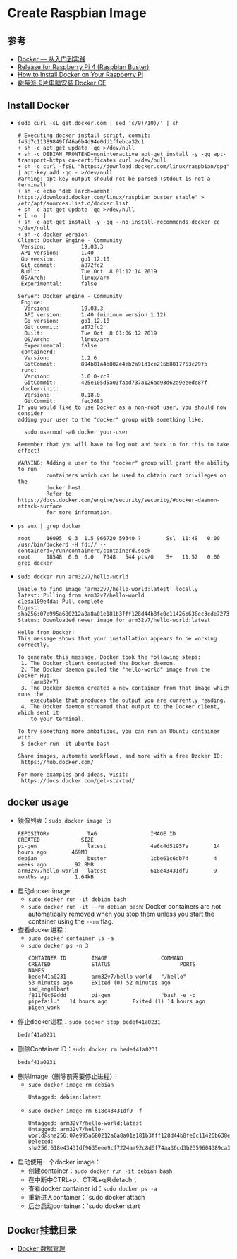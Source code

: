 # Create Raspbian Image

## 参考

* [Docker — 从入门到实践](https://yeasy.gitbooks.io/docker_practice/)
* [Release for Raspberry Pi 4 (Raspbian Buster)](https://forums.docker.com/t/release-for-raspberry-pi-4-raspbian-buster/77120)
* [How to Install Docker on Your Raspberry Pi](https://howchoo.com/g/nmrlzmq1ymn/how-to-install-docker-on-your-raspberry-pi)
* [树莓派卡片电脑安装 Docker CE](https://yeasy.gitbooks.io/docker_practice/install/raspberry-pi.html)

## Install Docker

* `sudo curl -sL get.docker.com | sed 's/9)/10)/' | sh`
  ```
  # Executing docker install script, commit: f45d7c11389849ff46a6b4d94e0dd1ffebca32c1
  + sh -c apt-get update -qq >/dev/null
  + sh -c DEBIAN_FRONTEND=noninteractive apt-get install -y -qq apt-transport-https ca-certificates curl >/dev/null
  + sh -c curl -fsSL "https://download.docker.com/linux/raspbian/gpg" | apt-key add -qq - >/dev/null
  Warning: apt-key output should not be parsed (stdout is not a terminal)
  + sh -c echo "deb [arch=armhf] https://download.docker.com/linux/raspbian buster stable" > /etc/apt/sources.list.d/docker.list
  + sh -c apt-get update -qq >/dev/null
  + [ -n  ]
  + sh -c apt-get install -y -qq --no-install-recommends docker-ce >/dev/null
  + sh -c docker version
  Client: Docker Engine - Community
   Version:           19.03.3
   API version:       1.40
   Go version:        go1.12.10
   Git commit:        a872fc2
   Built:             Tue Oct  8 01:12:14 2019
   OS/Arch:           linux/arm
   Experimental:      false
  
  Server: Docker Engine - Community
   Engine:
    Version:          19.03.3
    API version:      1.40 (minimum version 1.12)
    Go version:       go1.12.10
    Git commit:       a872fc2
    Built:            Tue Oct  8 01:06:12 2019
    OS/Arch:          linux/arm
    Experimental:     false
   containerd:
    Version:          1.2.6
    GitCommit:        894b81a4b802e4eb2a91d1ce216b8817763c29fb
   runc:
    Version:          1.0.0-rc8
    GitCommit:        425e105d5a03fabd737a126ad93d62a9eeede87f
   docker-init:
    Version:          0.18.0
    GitCommit:        fec3683
  If you would like to use Docker as a non-root user, you should now consider
  adding your user to the "docker" group with something like:
  
    sudo usermod -aG docker your-user
  
  Remember that you will have to log out and back in for this to take effect!
  
  WARNING: Adding a user to the "docker" group will grant the ability to run
           containers which can be used to obtain root privileges on the
           docker host.
           Refer to https://docs.docker.com/engine/security/security/#docker-daemon-attack-surface
           for more information.
  ```
* `ps aux | grep docker`
  ```
  root     16095  0.3  1.5 966720 59340 ?        Ssl  11:48   0:00 /usr/bin/dockerd -H fd:// --containerd=/run/containerd/containerd.sock
  root     18548  0.0  0.0   7348   544 pts/0    S+   11:52   0:00 grep docker
  ```
* `sudo docker run arm32v7/hello-world`
  ```
  Unable to find image 'arm32v7/hello-world:latest' locally
  latest: Pulling from arm32v7/hello-world
  c1eda109e4da: Pull complete
  Digest: sha256:07e995a680212a0a8a01e181b3fff128d44b8fe0c11426b638ec3cde7273f0a3
  Status: Downloaded newer image for arm32v7/hello-world:latest
  
  Hello from Docker!
  This message shows that your installation appears to be working correctly.
  
  To generate this message, Docker took the following steps:
   1. The Docker client contacted the Docker daemon.
   2. The Docker daemon pulled the "hello-world" image from the Docker Hub.
      (arm32v7)
   3. The Docker daemon created a new container from that image which runs the
      executable that produces the output you are currently reading.
   4. The Docker daemon streamed that output to the Docker client, which sent it
      to your terminal.
  
  To try something more ambitious, you can run an Ubuntu container with:
   $ docker run -it ubuntu bash
  
  Share images, automate workflows, and more with a free Docker ID:
   https://hub.docker.com/
  
  For more examples and ideas, visit:
   https://docs.docker.com/get-started/
  ```

## docker usage

* 镜像列表：`sudo docker image ls`
  ```
  REPOSITORY            TAG                 IMAGE ID            CREATED             SIZE
  pi-gen                latest              4e6c4d51957e        14 hours ago        469MB
  debian                buster              1cbe61c6db74        4 weeks ago         92.8MB
  arm32v7/hello-world   latest              618e43431df9        9 months ago        1.64kB
  ```
* 启动docker image:
  * `sudo docker run -it debian bash`
  * `sudo docker run -it --rm debian bash`: Docker containers are not automatically removed when you stop them unless you start the container using the `--rm` flag.
* 查看docker进程：
  * `sudo docker container ls -a`
  * `sudo docker ps -n 3`
    ```
    CONTAINER ID        IMAGE                 COMMAND                  CREATED             STATUS                      PORTS               NAMES
    bedef41a0231        arm32v7/hello-world   "/hello"                 53 minutes ago      Exited (0) 52 minutes ago                       sad_engelbart
    f811f0c69ddd        pi-gen                "bash -e -o pipefail…"   14 hours ago        Exited (1) 14 hours ago                         pigen_work
    ```
* 停止docker进程：`sudo docker stop bedef41a0231`
  ```
  bedef41a0231
  ```
* 删除Container ID：`sudo docker rm bedef41a0231`
  ```
  bedef41a0231
  ```
* 删除image（删除前需要停止进程）：
  * `sudo docker image rm debian`
    ```
    Untagged: debian:latest
    ```
  * `sudo docker image rm 618e43431df9 -f`
    ```
    Untagged: arm32v7/hello-world:latest
    Untagged: arm32v7/hello-world@sha256:07e995a680212a0a8a01e181b3fff128d44b8fe0c11426b638ec3cde7273f0a3
    Deleted: sha256:618e43431df9635eee9cf7224aa92c8d6f74aa36cd3b2359604389ca36e79380
    ```
* 启动使用一个docker image：
  * 创建container：`sudo docker run -it debian bash`
  * 在中断中CTRL+p、CTRL+q来detach；
  * 查看docker container id：`sudo docker ps -a`
  * 重新进入container：`sudo docker attach <container id>
  * 后台启动container：`sudo docker start <container id>

## Docker挂载目录

* [Docker 数据管理](https://yeasy.gitbooks.io/docker_practice/data_management/)